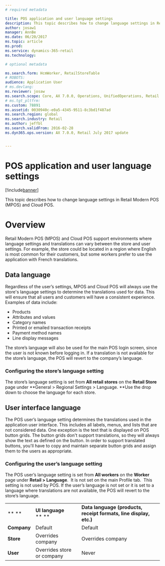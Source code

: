 ```yaml
---
# required metadata

title: POS application and user language settings
description: This topic describes how to change language settings in Retail Modern POS (MPOS) and Cloud POS.
author: josaw1
manager: AnnBe
ms.date: 06/20/2017
ms.topic: article
ms.prod: 
ms.service: dynamics-365-retail
ms.technology: 

# optional metadata

ms.search.form: HcmWorker, RetailStoreTable
# ROBOTS: 
audience: Application User
# ms.devlang: 
ms.reviewer: josaw
ms.search.scope: Core, AX 7.0.0, Operations, UnifiedOperations, Retail
# ms.tgt_pltfrm: 
ms.custom: 78891
ms.assetid: 0030940c-e0a5-4345-9511-8c3bd1f487ad
ms.search.region: global
ms.search.industry: Retail
ms.author: jeffbl
ms.search.validFrom: 2016-02-28
ms.dyn365.ops.version: AX 7.0.0, Retail July 2017 update


---
```


# POS application and user language settings

[!include[banner](includes/banner.md)]


This topic describes how to change language settings in Retail Modern POS (MPOS) and Cloud POS.

Overview
========

Retail Modern POS (MPOS) and Cloud POS support environments where language settings and translations can vary between the store and user settings. For example, the store could be located in a region where English is most common for their customers, but some workers prefer to use the application with French translations.

## Data language
Regardless of the user’s settings, MPOS and Cloud POS will always use the store's language settings to determine the translations used for data. This will ensure that all users and customers will have a consistent experience.  Examples of data include:

-   Products
-   Attributes and values
-   Category names
-   Printed or emailed transaction receipts
-   Payment method names
-   Line display messages

The store’s language will also be used for the main POS login screen, since the user is not known before logging in. If a translation is not available for the store’s language, the POS will revert to the company’s language.

### Configuring the store’s language setting

The store’s language setting is set from **All retail stores** on the **Retail Store** page under **General &gt; Regional Settings &gt; Language. **Use the drop down to choose the language for each store.

## User interface language
The POS user’s language setting determines the translations used in the application user interface. This includes all labels, menus, and lists that are not considered data. One exception is the text that is displayed on POS button grids. The button grids don't support translations, so they will always show the text as defined on the button. In order to support translated buttons, you'll have to copy and maintain separate button grids and assign them to the users as appropriate.

### Configuring the user’s language setting

The POS user’s language setting is set from **All workers** on the **Worker** page under **Retail &gt; Language**.  It is not set on the main Profile tab.  This setting is not used by POS. If the user’s language is not set or it is set to a language where translations are not available, the POS will revert to the store’s language.  

|             |                            |                                                                   |
|-------------|----------------------------|-------------------------------------------------------------------|
| ** **       | **UI language** ** **      | **Data language (products, receipt formats, line display, etc.)** |
| **Company** | Default                    | Default                                                           |
| **Store**   | Overrides company          | Overrides company                                                 |
| **User**    | Overrides store or company | Never                                                             |





